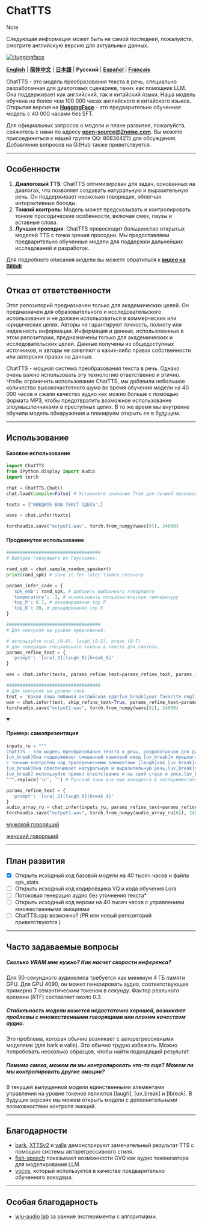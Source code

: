 # ChatTTS
> [!NOTE]
> Следующая информация может быть не самой последней, пожалуйста, смотрите английскую версию для актуальных данных.

[![Huggingface](https://img.shields.io/badge/🤗%20-Models-yellow.svg?style=for-the-badge)](https://huggingface.co/2Noise/ChatTTS)

[**English**](../../README.md) | [**简体中文**](../cn/README.md) | [**日本語**](../jp/README.md) | **Русский** | [**Español**](../es/README.md) | [**Français**](../fr/README.md)

ChatTTS - это модель преобразования текста в речь, специально разработанная для диалоговых сценариев, таких как помощник LLM. Она поддерживает как английский, так и китайский языки. Наша модель обучена на более чем 100 000 часах английского и китайского языков. Открытая версия на **[HuggingFace](https://huggingface.co/2Noise/ChatTTS)** - это предварительно обученная модель с 40 000 часами без SFT.

Для официальных запросов о модели и плане развития, пожалуйста, свяжитесь с нами по адресу **open-source@2noise.com**. Вы можете присоединиться к нашей группе QQ: 808364215 для обсуждения. Добавление вопросов на GitHub также приветствуется.

---
## Особенности
1. **Диалоговый TTS**: ChatTTS оптимизирован для задач, основанных на диалогах, что позволяет создавать натуральную и выразительную речь. Он поддерживает несколько говорящих, облегчая интерактивные беседы.
2. **Тонкий контроль**: Модель может предсказывать и контролировать тонкие просодические особенности, включая смех, паузы и вставные слова.
3. **Лучшая просодия**: ChatTTS превосходит большинство открытых моделей TTS с точки зрения просодии. Мы предоставляем предварительно обученные модели для поддержки дальнейших исследований и разработок.

Для подробного описания модели вы можете обратиться к **[видео на Bilibili](https://www.bilibili.com/video/BV1zn4y1o7iV)**

---

## Отказ от ответственности

Этот репозиторий предназначен только для академических целей. Он предназначен для образовательного и исследовательского использования и не должен использоваться в коммерческих или юридических целях. Авторы не гарантируют точность, полноту или надежность информации. Информация и данные, использованные в этом репозитории, предназначены только для академических и исследовательских целей. Данные получены из общедоступных источников, и авторы не заявляют о каких-либо правах собственности или авторских правах на данные.

ChatTTS - мощная система преобразования текста в речь. Однако очень важно использовать эту технологию ответственно и этично. Чтобы ограничить использование ChatTTS, мы добавили небольшое количество высокочастотного шума во время обучения модели на 40 000 часов и сжали качество аудио как можно больше с помощью формата MP3, чтобы предотвратить возможное использование злоумышленниками в преступных целях. В то же время мы внутренне обучили модель обнаружения и планируем открыть ее в будущем.

---
## Использование

<h4>Базовое использование</h4>

```python
import ChatTTS
from IPython.display import Audio
import torch

chat = ChatTTS.Chat()
chat.load(compile=False) # Установите значение True для лучшей производительности

texts = ["ВВЕДИТЕ ВАШ ТЕКСТ ЗДЕСЬ",]

wavs = chat.infer(texts)

torchaudio.save("output1.wav", torch.from_numpy(wavs[0]), 24000)
```

<h4>Продвинутое использование</h4>

```python
###################################
# Выборка говорящего из Гауссиана.

rand_spk = chat.sample_random_speaker()
print(rand_spk) # save it for later timbre recovery

params_infer_code = {
  'spk_emb': rand_spk, # добавить выбранного говорящего
  'temperature': .3, # использовать пользовательскую температуру
  'top_P': 0.7, # декодирование top P
  'top_K': 20, # декодирование top K
}

###################################
# Для контроля на уровне предложений.

# используйте oral_(0-9), laugh_(0-2), break_(0-7)
# для генерации специального токена в тексте для синтеза.
params_refine_text = {
  'prompt': '[oral_2][laugh_0][break_6]'
} 

wav = chat.infer(texts, params_refine_text=params_refine_text, params_infer_code=params_infer_code)

###################################
# Для контроля на уровне слов.
text = 'Какая ваша любимая английская еда?[uv_break]your favorite english food?[laugh][lbreak]'
wav = chat.infer(text, skip_refine_text=True, params_refine_text=params_refine_text,  params_infer_code=params_infer_code)
torchaudio.save("output2.wav", torch.from_numpy(wavs[0]), 24000)
```

<details open>
  <summary><h4>Пример: самопрезентация</h4></summary>

```python
inputs_ru = """
ChatTTS - это модель преобразования текста в речь, разработанная для диалоговых приложений. 
[uv_break]Она поддерживает смешанный языковой ввод [uv_break]и предлагает возможности множественных говорящих 
с точным контролем над просодическими элементами [laugh]как [uv_break]смех[laugh], [uv_break]паузы, [uv_break]и интонацию. 
[uv_break]Она обеспечивает натуральную и выразительную речь,[uv_break]поэтому, пожалуйста,
[uv_break] используйте проект ответственно и на свой страх и риск.[uv_break]
""".replace('\n', '') # Русский язык все еще находится в экспериментальной стадии.

params_refine_text = {
  'prompt': '[oral_2][laugh_0][break_4]'
} 
audio_array_ru = chat.infer(inputs_ru, params_refine_text=params_refine_text)
torchaudio.save("output3.wav", torch.from_numpy(audio_array_ru[0]), 24000)
```
[мужской говорящий](https://github.com/2noise/ChatTTS/assets/130631963/e0f51251-db7f-4d39-a0e9-3e095bb65de1)

[женский говорящий](https://github.com/2noise/ChatTTS/assets/130631963/f5dcdd01-1091-47c5-8241-c4f6aaaa8bbd)
</details>

---
## План развития
- [x] Открыть исходный код базовой модели на 40 тысяч часов и файла spk_stats
- [ ] Открыть исходный код кодировщика VQ и кода обучения Lora
- [ ] Потоковая генерация аудио без уточнения текста*
- [ ] Открыть исходный код версии на 40 тысяч часов с управлением множественными эмоциями
- [ ] ChatTTS.cpp возможно? (PR или новый репозиторий приветствуются.)

----
## Часто задаваемые вопросы

##### Сколько VRAM мне нужно? Как насчет скорости инференса?
Для 30-секундного аудиоклипа требуется как минимум 4 ГБ памяти GPU. Для GPU 4090, он может генерировать аудио, соответствующее примерно 7 семантическим токенам в секунду. Фактор реального времени (RTF) составляет около 0.3.

##### Стабильность модели кажется недостаточно хорошей, возникают проблемы с множественными говорящими или плохим качеством аудио.

Это проблема, которая обычно возникает с авторегрессивными моделями (для bark и valle). Это обычно трудно избежать. Можно попробовать несколько образцов, чтобы найти подходящий результат.

##### Помимо смеха, можем ли мы контролировать что-то еще? Можем ли мы контролировать другие эмоции?

В текущей выпущенной модели единственными элементами управления на уровне токенов являются [laugh], [uv_break] и [lbreak]. В будущих версиях мы можем открыть модели с дополнительными возможностями контроля эмоций.

---
## Благодарности
- [bark](https://github.com/suno-ai/bark), [XTTSv2](https://github.com/coqui-ai/TTS) и [valle](https://arxiv.org/abs/2301.02111) демонстрируют замечательный результат TTS с помощью системы авторегрессивного стиля.
- [fish-speech](https://github.com/fishaudio/fish-speech) показывает возможности GVQ как аудио токенизатора для моделирования LLM.
- [vocos](https://github.com/gemelo-ai/vocos), который используется в качестве предварительно обученного вокодера.

---
## Особая благодарность
- [wlu-audio lab](https://audio.westlake.edu.cn/) за ранние эксперименты с алгоритмами.
